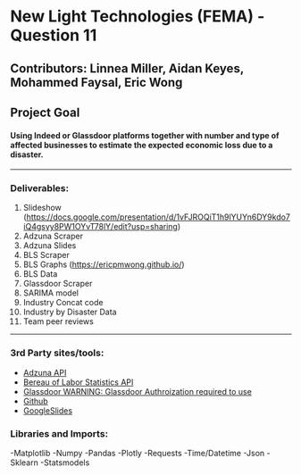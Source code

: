 # New Light Technologies (FEMA) - Question 11
Contributors: Linnea Miller, Aidan Keyes, Mohammed Faysal, Eric Wong
---
## Project Goal
#### Using Indeed or Glassdoor platforms together with number and type of affected businesses to estimate the expected economic loss due to a disaster.
--- 

### Deliverables:

1. Slideshow (https://docs.google.com/presentation/d/1vFJROQiT1h9lYUYn6DY9kdo7iQ4gsyy8PW1OYvT78lY/edit?usp=sharing)
2. Adzuna Scraper 
3. Adzuna Slides
3. BLS Scraper 
4. BLS Graphs (https://ericpmwong.github.io/)
5. BLS Data
4. Glassdoor Scraper
5. SARIMA model 
6. Industry Concat code
7. Industry by Disaster Data
8. Team peer reviews 
---

### 3rd Party sites/tools:

- [Adzuna API](https://rapidapi.com/baskarm28/api/adzuna?gclid=Cj0KCQiAj4biBRC-ARIsAA4WaFiFc5JhXuZUpQS8Xcr7w-gS4qTdYHd7mbD0WhCFBk_4TmVUap0BqwAaAhlhEALw_wcB)
- [Bereau of Labor Statistics API](https://www.bls.gov/developers/home.htm)
- [Glassdoor WARNING: Glassdoor Authroization required to use](https://www.glassdoor.com/index.htm)
- [Github](https://www.github.com)
- [GoogleSlides](https://www.google.com/slides/about/)


### Libraries and Imports:
-Matplotlib
-Numpy
-Pandas
-Plotly
-Requests
-Time/Datetime
-Json
-Sklearn
-Statsmodels


